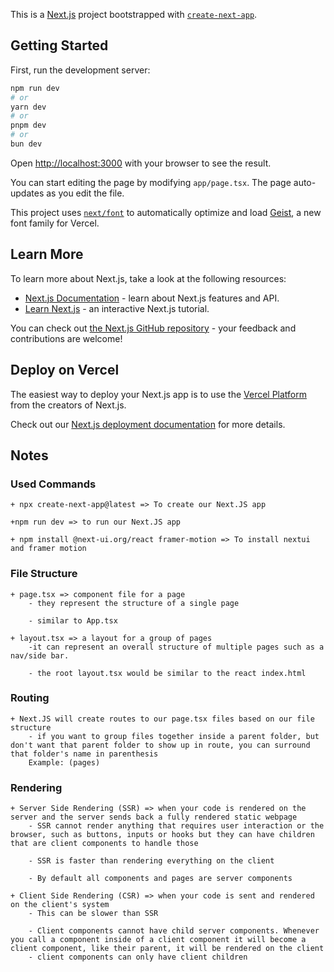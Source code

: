 This is a [Next.js](https://nextjs.org) project bootstrapped with [`create-next-app`](https://nextjs.org/docs/app/api-reference/cli/create-next-app).

## Getting Started

First, run the development server:

```bash
npm run dev
# or
yarn dev
# or
pnpm dev
# or
bun dev
```

Open [http://localhost:3000](http://localhost:3000) with your browser to see the result.

You can start editing the page by modifying `app/page.tsx`. The page auto-updates as you edit the file.

This project uses [`next/font`](https://nextjs.org/docs/app/building-your-application/optimizing/fonts) to automatically optimize and load [Geist](https://vercel.com/font), a new font family for Vercel.

## Learn More

To learn more about Next.js, take a look at the following resources:

- [Next.js Documentation](https://nextjs.org/docs) - learn about Next.js features and API.
- [Learn Next.js](https://nextjs.org/learn) - an interactive Next.js tutorial.

You can check out [the Next.js GitHub repository](https://github.com/vercel/next.js) - your feedback and contributions are welcome!

## Deploy on Vercel

The easiest way to deploy your Next.js app is to use the [Vercel Platform](https://vercel.com/new?utm_medium=default-template&filter=next.js&utm_source=create-next-app&utm_campaign=create-next-app-readme) from the creators of Next.js.

Check out our [Next.js deployment documentation](https://nextjs.org/docs/app/building-your-application/deploying) for more details.



## Notes

### Used Commands
    + npx create-next-app@latest => To create our Next.JS app
    
    +npm run dev => to run our Next.JS app

    + npm install @next-ui.org/react framer-motion => To install nextui and framer motion


### File Structure 
    + page.tsx => component file for a page
        - they represent the structure of a single page

        - similar to App.tsx

    + layout.tsx => a layout for a group of pages
        -it can represent an overall structure of multiple pages such as a nav/side bar.    

        - the root layout.tsx would be similar to the react index.html

### Routing
    + Next.JS will create routes to our page.tsx files based on our file structure
        - if you want to group files together inside a parent folder, but don't want that parent folder to show up in route, you can surround that folder's name in parenthesis
        Example: (pages)

### Rendering
    + Server Side Rendering (SSR) => when your code is rendered on the server and the server sends back a fully rendered static webpage
        - SSR cannot render anything that requires user interaction or the browser, such as buttons, inputs or hooks but they can have children that are client components to handle those

        - SSR is faster than rendering everything on the client

        - By default all components and pages are server components

    + Client Side Rendering (CSR) => when your code is sent and rendered on the client's system
        - This can be slower than SSR 

        - Client components cannot have child server components. Whenever you call a component inside of a client component it will become a client component, like their parent, it will be rendered on the client
        - client components can only have client children